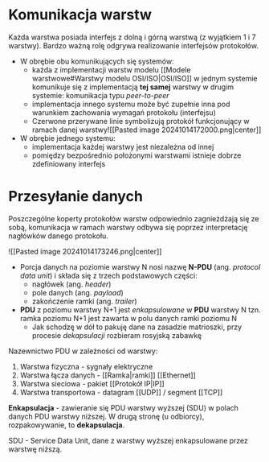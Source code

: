 
# Komunikacja warstw

Każda warstwa posiada interfejs z dolną i górną warstwą (z wyjątkiem 1 i 7 warstwy). Bardzo ważną rolę odgrywa realizowanie interfejsów protokołów.

- W obrębie obu komunikujących się systemów:
	- każda z implementacji warstw modelu [[Modele warstwowe#Warstwy modelu OSI/ISO|OSI/ISO]] w jednym systemie komunikuje się z implementacją **tej samej** warstwy w drugim systemie: komunikacja typu *peer-to-peer*
	- implementacja innego systemu może być zupełnie inna pod warunkiem zachowania wymagań protokołu (interfejsu)
	- Czerwone przerywane linie symbolizują protokół funkcjonujący w ramach danej warstwy![[Pasted image 20241014172000.png|center]]
- W obrębie jednego systemu:
	- implementacja każdej warstwy jest niezależna od innej
	- pomiędzy bezpośrednio położonymi warstwami istnieje dobrze zdefiniowany interfejs

# Przesyłanie danych

Poszczególne koperty protokołów warstw odpowiednio zagnieżdżają się ze sobą, komunikacja w ramach warstwy odbywa się poprzez interpretację nagłówków danego protokołu.

![[Pasted image 20241014173246.png|center]]

- Porcja danych na poziomie warstwy N nosi nazwę **N-PDU** (ang. *protocol data unit*) i składa się z trzech podstawowych części:
	- nagłówek (ang. *header*)
	- pole danych (ang. *payload*)
	- zakończenie ramki (ang. *trailer*)
- **PDU** z poziomu warstwy N+1 jest *enkapsulowane* w **PDU** warstwy N tzn. ramka poziomu N+1 jest zawarta w polu danych ramki poziomu N
	- Jak schodzę w dół to pakuję dane na zasadzie matrioszki, przy procesie *dekapsulacji* rozbieram rosyjską zabawkę

Nazewnictwo PDU w zależności od warstwy:
1. Warstwa fizyczna - sygnały elektryczne
2. Warstwa łącza danych - [[Ramka|ramki]] [[Ethernet]]
3. Warstwa sieciowa - pakiet [[Protokół IP|IP]]
4. Warstwa transportowa - datagram [[UDP]] / segment [[TCP]]

**Enkapsulacja** - zawieranie się PDU warstwy wyższej (SDU) w polach danych PDU warstwy niższej. W drugą stronę (u odbiorcy), rozpakowywanie, to **dekapsulacja**.

SDU - Service Data Unit, dane z warstwy wyższej enkapsulowane przez warstwę niższą.